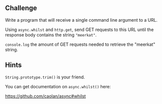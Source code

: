 ## Challenge

Write a program that will receive a single command line argument to a URL.

Using `async.whilst` and `http.get`, send GET requests to this URL until
the response body contains the string `"meerkat"`.

`console.log` the amount of GET requests needed to retrieve the "meerkat" string.

## Hints

`String.prototype.trim()` is your friend.

You can get documentation on `async.whilst()` here:

  https://github.com/caolan/async#whilst
